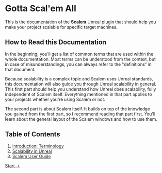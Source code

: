# Gotta Scal'em All

This is the documentation of the **Scalem** Unreal plugin that should help you make your project scalable for specific target machines.

## How to Read this Documentation

In the beginning, you'll get a list of common terms that are used within the whole documentation.
Most terms can be understood from the context, but in case of misunderstandings, you can always refer to the "definitions" in that document. 

Because scalability is a complex topic and Scalem uses Unreal standards, this documentation will also guide you through Unreal scalability in general.
This first part should help you understand how Unreal does scalability, fully independent of Scalem itself.
Everything mentioned in that part applies to your projects whether you're using Scalem or not.

The second part is about Scalem itself.
It builds on top of the knowledge you gained from the first part, so I recommend reading that part first.
You'll learn about the general layout of the Scalem windows and how to use them.

## Table of Contents

1. [Introduction: Terminology](Intro-Terminology/index.md)
2. [Scalability in Unreal](Scalability-in-Unreal/index.md)
3. [Scalem User Guide](Scalem-User-Guide/index.md)

[Start →](Intro-Terminology/index.md)